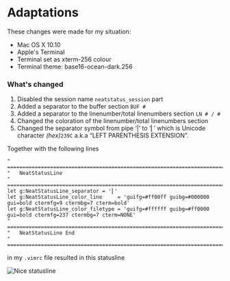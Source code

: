 # Adaptations

These changes were made for my situation:

* Mac OS X 10.10
* Apple's Terminal 
* Terminal set as xterm-256 colour
* Terminal theme: base16-ocean-dark.256

### What's changed


1. Disabled the session name `neatstatus_session` part
2. Added a separator to the buffer section `BUF #`
3. Added a separator to the linenumber/total linenumbers section `LN # / #`
4. Changed the coloration of the linenumber/total linenumbers section
5. Changed the separator symbol from pipe ‘|’ to ‘⎜’ which is Unicode character _(hex)_`239C` a.k.a “LEFT PARENTHESIS EXTENSION”.

Together with the following lines

```
" =======================================================================
"	NeatStatusLine
" =======================================================================
let g:NeatStatusLine_separator = '⎜'
let g:NeatStatusLine_color_line     = 'guifg=#ff00ff guibg=#000000 gui=bold ctermfg=9 ctermbg=7 cterm=bold'
let g:NeatStatusLine_color_filetype = 'guifg=#ffffff guibg=#ff0000 gui=bold ctermfg=237 ctermbg=7 cterm=NONE'
" =======================================================================
"	NeatStatusLine End
" =======================================================================
```

in my `.vimrc` file resulted in this statusline 

![Nice statusline][1]

[1]: http://imgur.com/900iWZy.png "Nice statusline"
